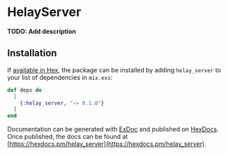 # HelayServer

**TODO: Add description**

## Installation

If [available in Hex](https://hex.pm/docs/publish), the package can be installed
by adding `helay_server` to your list of dependencies in `mix.exs`:

```elixir
def deps do
  [
    {:helay_server, "~> 0.1.0"}
  ]
end
```

Documentation can be generated with [ExDoc](https://github.com/elixir-lang/ex_doc)
and published on [HexDocs](https://hexdocs.pm). Once published, the docs can
be found at [https://hexdocs.pm/helay_server](https://hexdocs.pm/helay_server).
